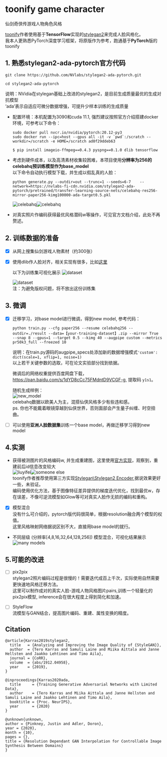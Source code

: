 # toonify game character
仙剑奇侠传游戏人物角色风格<br>

[toonify](https://github.com/justinpinkney/toonify)作者使用基于**TensorFlow**实现的[stylegan2](https://github.com/justinpinkney/stylegan2)来完成人脸风格化。<br> 我本人更熟悉PyTorch深度学习框架，将原版作为参考，跑通基于**PyTorch**版的toonify

## 1.   熟悉stylegan2-ada-pytorch官方代码
```
git clone https://github.com/NVlabs/stylegan2-ada-pytorch.git

cd stylegan2-ada-pytorch
```
说明：NVidia在stylegan基础上改进的stylegan2，是目前生成质量最优的生成对抗模型<br>
‘ada’表示自适应可微分数据增强，可提升少样本训练的生成质量<br>

* 配置环境：本机配置为3090和cuda 11.1, 强烈建议按照官方介绍搭建docker环境，可参考以下命令：
    ```
    sudo docker pull nvcr.io/nvidia/pytorch:20.12-py3
    sudo docker run --ipc=host --gpus all -it -v `pwd`:/scratch --workdir=/scratch -e HOME=/scratch ad0f29ddeb63
    
    $ pip install imageio-ffmpeg==0.4.3 pyspng==0.1.0 dlib tensorflow
    ```


* 考虑到硬件成本，以及高清素材收集较困难，本项目使用**分辨率为256的celebahq预训练模型作为base_model**<br>
    以下命令自动执行模型下载，并生成以假乱真的人脸：
    ```
    python generate.py --outdir=out --trunc=1 --seeds=6-7    --network=https://nvlabs-fi-cdn.nvidia.com/stylegan2-ada-pytorch/pretrained/transfer-learning-source-nets/celebahq-res256-mirror-paper256-kimg100000-ada-target0.5.pkl
    ```
    ![celebahq](imgs/seed0006.png)![celebahq](imgs/seed0007.png)<br>


* 对真实照片作编码获得最优风格潜码w等操作，可见官方文档介绍，此处不再赘述。
## 2.   训练数据的准备
- [x] 从网上搜集仙剑游戏人物素材（约300张）
- [x] 使用dlib作人脸对齐，相关实现有很多，比如[这里](https://github.com/rolux/stylegan2encoder/blob/master/align_images.py)<br>

    以下为训练集可视化展示
    ![dataset](imgs/dataset_1.jpg)<br>

    ![dataset](imgs/dataset_2.jpg)<br>
    注：为避免版权问题，将不放出这份训练集
## 3.   微调
- [x] 迁移学习，对base model进行微调，得到new model, 参考代码：
    ```
    python train.py --cfg paper256 --resume celebahq256 --outdir=./result --data=【your-training-dataset】.zip --mirror True --snap 8 --gpus=1 --target 0.5 --kimg 40 --augpipe custom --metrics pr50k3_full --freezed 10
    ```
    说明：在train.py源码的augpipe_specs处添加新的数据增强模式```'custom': dict(scale=1, xflip=1, noise=1)```<br>
    以上若干关键参数的选取，可在论文实验部分找到依据。<br>

    微调后的网络权重提供百度网盘下载，https://pan.baidu.com/s/1dYD8cCc75FMdntD9VCGF-g, 提取码 ```y1s1```。<br>
    
    随机生成样例：<br>
    ![new_model](imgs/new_model.PNG)<br>
    celebahq数据以欧美人为主，混搭仙侠风格多少有些违和感。<br>ps. 你也不能戴着眼镜穿越到仙侠世界，否则面部会产生量子纠缠、时空扭曲。
- [ ] 可以使用**亚洲人脸数据集**训练一个base model，再做迁移学习得到new model<br> 

## 4.实测
* 获得被测图片的风格编码w, 并生成重建图，这里使用[官方实现](https://github.com/NVlabs/stylegan2-ada-pytorch/blob/main/projector.py)，观察到，重建前后id信息改变较大<br>
    ![liuyifei](imgs/target.png)![someone else](imgs/proj.png)<br>
toonify作者推荐使用第三方实现[Stylegan\Stylegan2 Encoder](https://github.com/rolux),据说效果更好一些，未验证。<br>
    编码使用优化方法，基于图像特征差异提供的梯度迭代优化，找到最优w，存在误差，不像可逆流模型如Glow等可对真实人脸作无损的编码和重构。

- [x] 模型混合<br>
    没有什么可介绍的，pytorch版代码很简单，根据resolution融合两个模型的权值。<br>这里风格映射网络据说区别不大，直接用base model的就行。

* 不同层级 (分辨率[4,8,16,32,64,128,256]) 模型混合，可视化结果展示<br>
![many models](imgs/manymodels.png)<br>

## 5.可能的改进
- [ ] pix2pix<br>
    stylegan2照片编码过程是很慢的！需要迭代成百上千次，实际使用自然需要更快速地风格迁移方法。<br>这里可以制作成对的真实人脸-游戏人物风格图片pairs,训练一个轻量化的pix2pix模型, inference会在很大程度上得到简化和加速。<br>

- [ ] StyleFlow<br>
    流模型与GAN结合，提高图片编码、重建、属性变换的精度。

## Citation
```
@article{Karras2019stylegan2,
  title   = {Analyzing and Improving the Image Quality of {StyleGAN}},
  author  = {Tero Karras and Samuli Laine and Miika Aittala and Janne Hellsten and Jaakko Lehtinen and Timo Aila},
  journal = {CoRR},
  volume  = {abs/1912.04958},
  year    = {2019},
}

@inproceedings{Karras2020ada,
  title     = {Training Generative Adversarial Networks with Limited Data},
  author    = {Tero Karras and Miika Aittala and Janne Hellsten and Samuli Laine and Jaakko Lehtinen and Timo Aila},
  booktitle = {Proc. NeurIPS},
  year      = {2020}
}

@unknown{unknown,
author = {Pinkney, Justin and Adler, Doron},
year = {2020},
month = {10},
pages = {},
title = {Resolution Dependant GAN Interpolation for Controllable Image Synthesis Between Domains}
} 
```

